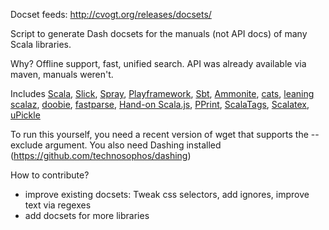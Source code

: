 Docset feeds: http://cvogt.org/releases/docsets/

Script to generate Dash docsets for the manuals (not API docs) of many Scala libraries.

Why? Offline support, fast, unified search. API was already available via maven, manuals weren't.

Includes
[Scala](http://docs.scala-lang.org/), 
[Slick](http://slick.typesafe.com/docs/),
[Spray](http://spray.io/documentation/),
[Playframework](https://www.playframework.com/documentation/),
[Sbt](http://www.scala-sbt.org/documentation.html),
[Ammonite](https://lihaoyi.github.io/Ammonite/),
[cats](https://non.github.io/cats/),
[leaning scalaz](http://eed3si9n.com/learning-scalaz/),
[doobie](http://tpolecat.github.io/doobie-0.2.2/00-index.html),
[fastparse](http://lihaoyi.github.io/fastparse/),
[Hand-on Scala.js](http://lihaoyi.github.io/hands-on-scala-js/),
[PPrint](http://lihaoyi.github.io/upickle-pprint/pprint/),
[ScalaTags](http://lihaoyi.github.io/scalatags/),
[Scalatex](http://lihaoyi.github.io/Scalatex/),
[uPickle](http://lihaoyi.github.io/upickle-pprint/upickle/)

To run this yourself, you need a recent version of wget that supports the --exclude argument. You also need Dashing installed (https://github.com/technosophos/dashing)

How to contribute?
- improve existing docsets: Tweak css selectors, add ignores, improve text via regexes
- add docsets for more libraries
